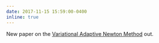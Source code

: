 ```yaml
---
date: 2017-11-15 15:59:00-0400
inline: true
---
```


New paper on the [Variational Adaptive Newton Method](https://arxiv.org/abs/1711.05560) out.

